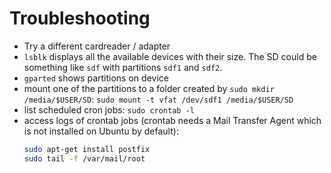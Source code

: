 # Troubleshooting
- Try a different cardreader / adapter
- `lsblk` displays all the available devices with their size. The SD could be something like `sdf` with partitions `sdf1` and `sdf2`.
- `gparted` shows partitions on device
- mount one of the partitions to a folder created by `sudo mkdir /media/$USER/SD`: `sudo mount -t vfat /dev/sdf1 /media/$USER/SD`
- list scheduled cron jobs: `sudo crontab -l`
- access logs of crontab jobs (crontab needs a Mail Transfer Agent which is not installed on Ubuntu by default): 
  ```bash
  sudo apt-get install postfix
  sudo tail -f /var/mail/root
  ```
